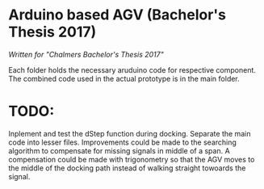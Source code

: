 # Arduino based AGV (Bachelor's Thesis 2017)
*Written for "Chalmers Bachelor's Thesis 2017"* 

Each folder holds the necessary aruduino code for respective component. 
The combined code used in the actual prototype is in the main folder.

# TODO:
Inplement and test the dStep function during docking. Separate the main code into lesser files. Improvements could be made to the searching algorithm to compensate for missing signals in middle of a span. A compensation could be made with trigonometry so that the AGV moves to the middle of the docking path instead of walking straight towoards the signal.

